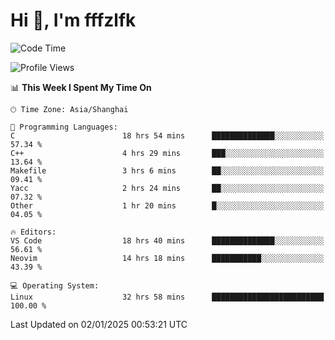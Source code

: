 # Hi 👋, I'm fffzlfk

<!--START_SECTION:waka-->
![Code Time](http://img.shields.io/badge/Code%20Time-1%2C077%20hrs%209%20mins-blue)

![Profile Views](http://img.shields.io/badge/Profile%20Views-0-blue)

📊 **This Week I Spent My Time On** 

```text
🕑︎ Time Zone: Asia/Shanghai

💬 Programming Languages: 
C                        18 hrs 54 mins      ██████████████░░░░░░░░░░░   57.34 % 
C++                      4 hrs 29 mins       ███░░░░░░░░░░░░░░░░░░░░░░   13.64 % 
Makefile                 3 hrs 6 mins        ██░░░░░░░░░░░░░░░░░░░░░░░   09.41 % 
Yacc                     2 hrs 24 mins       ██░░░░░░░░░░░░░░░░░░░░░░░   07.32 % 
Other                    1 hr 20 mins        █░░░░░░░░░░░░░░░░░░░░░░░░   04.05 % 

🔥 Editors: 
VS Code                  18 hrs 40 mins      ██████████████░░░░░░░░░░░   56.61 % 
Neovim                   14 hrs 18 mins      ███████████░░░░░░░░░░░░░░   43.39 % 

💻 Operating System: 
Linux                    32 hrs 58 mins      █████████████████████████   100.00 % 
```


 Last Updated on 02/01/2025 00:53:21 UTC
<!--END_SECTION:waka-->
